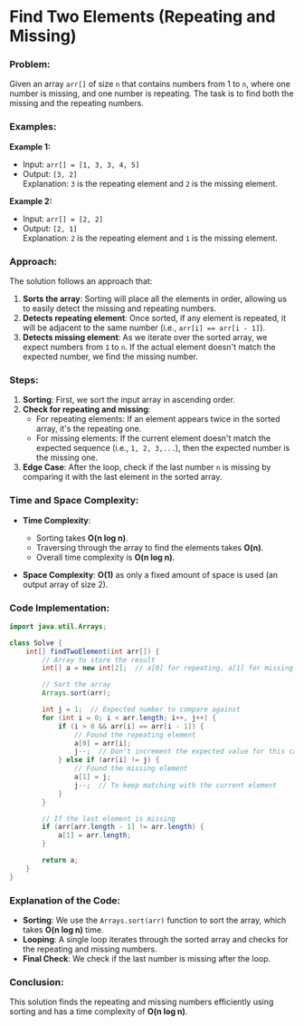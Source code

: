 
# Find Two Elements (Repeating and Missing)

### Problem:
Given an array `arr[]` of size `n` that contains numbers from 1 to `n`, where one number is missing, and one number is repeating. The task is to find both the missing and the repeating numbers.

### Examples:
**Example 1:**
- Input: `arr[] = [1, 3, 3, 4, 5]`
- Output: `[3, 2]`  
  Explanation: `3` is the repeating element and `2` is the missing element.

**Example 2:**
- Input: `arr[] = [2, 2]`
- Output: `[2, 1]`  
  Explanation: `2` is the repeating element and `1` is the missing element.

### Approach:
The solution follows an approach that:
1. **Sorts the array**: Sorting will place all the elements in order, allowing us to easily detect the missing and repeating numbers.
2. **Detects repeating element**: Once sorted, if any element is repeated, it will be adjacent to the same number (i.e., `arr[i] == arr[i - 1]`).
3. **Detects missing element**: As we iterate over the sorted array, we expect numbers from `1` to `n`. If the actual element doesn't match the expected number, we find the missing number.

### Steps:
1. **Sorting**: First, we sort the input array in ascending order.
2. **Check for repeating and missing**: 
   - For repeating elements: If an element appears twice in the sorted array, it's the repeating one.
   - For missing elements: If the current element doesn't match the expected sequence (i.e., `1, 2, 3,...`), then the expected number is the missing one.
3. **Edge Case**: After the loop, check if the last number `n` is missing by comparing it with the last element in the sorted array.

### Time and Space Complexity:
- **Time Complexity**: 
  - Sorting takes **O(n log n)**.
  - Traversing through the array to find the elements takes **O(n)**.
  - Overall time complexity is **O(n log n)**.
  
- **Space Complexity**: **O(1)** as only a fixed amount of space is used (an output array of size 2).

### Code Implementation:

```java
import java.util.Arrays;

class Solve {
    int[] findTwoElement(int arr[]) {
        // Array to store the result
        int[] a = new int[2];  // a[0] for repeating, a[1] for missing

        // Sort the array
        Arrays.sort(arr);

        int j = 1;  // Expected number to compare against
        for (int i = 0; i < arr.length; i++, j++) {
            if (i > 0 && arr[i] == arr[i - 1]) {
                // Found the repeating element
                a[0] = arr[i];
                j--;  // Don't increment the expected value for this case
            } else if (arr[i] != j) {
                // Found the missing element
                a[1] = j;
                j--;  // To keep matching with the current element
            }
        }

        // If the last element is missing
        if (arr[arr.length - 1] != arr.length) {
            a[1] = arr.length;
        }

        return a;
    }
}
```

### Explanation of the Code:
- **Sorting**: We use the `Arrays.sort(arr)` function to sort the array, which takes **O(n log n)** time.
- **Looping**: A single loop iterates through the sorted array and checks for the repeating and missing numbers.
- **Final Check**: We check if the last number is missing after the loop.

### Conclusion:
This solution finds the repeating and missing numbers efficiently using sorting and has a time complexity of **O(n log n)**.
